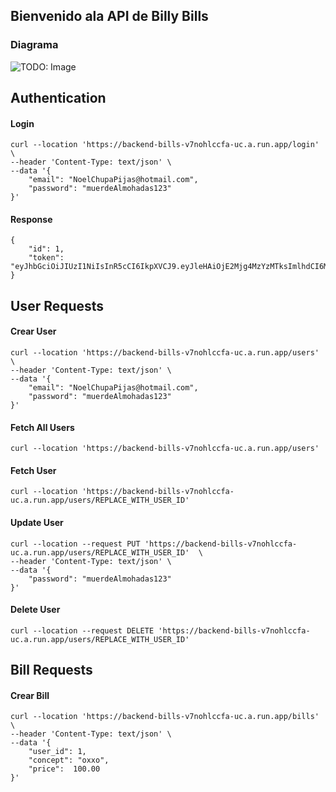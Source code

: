 ## Bienvenido ala API de Billy Bills

### Diagrama 
![TODO: Image](images/wellcomepipelineservice.png)


## Authentication
#### Login
``` 
curl --location 'https://backend-bills-v7nohlccfa-uc.a.run.app/login' \
--header 'Content-Type: text/json' \
--data '{
    "email": "NoelChupaPijas@hotmail.com",
    "password": "muerdeAlmohadas123"
}'
```
#### Response
``` 
{
    "id": 1,
    "token": "eyJhbGciOiJIUzI1NiIsInR5cCI6IkpXVCJ9.eyJleHAiOjE2Mjg4MzYzMTksImlhdCI6MTYyODgxMDExOSwiaWQiOjF9.Yb7SR3n_t4TnylPnNvB80UT3Nvf9O1teV7BBHyxdj6o"
}

```

## User Requests

#### Crear User
``` 
curl --location 'https://backend-bills-v7nohlccfa-uc.a.run.app/users' \
--header 'Content-Type: text/json' \
--data '{
    "email": "NoelChupaPijas@hotmail.com",
    "password": "muerdeAlmohadas123"
}'
```

#### Fetch All Users
``` 
curl --location 'https://backend-bills-v7nohlccfa-uc.a.run.app/users'
```

#### Fetch User
``` 
curl --location 'https://backend-bills-v7nohlccfa-uc.a.run.app/users/REPLACE_WITH_USER_ID'
```

#### Update User

``` 
curl --location --request PUT 'https://backend-bills-v7nohlccfa-uc.a.run.app/users/REPLACE_WITH_USER_ID'  \
--header 'Content-Type: text/json' \
--data '{
    "password": "muerdeAlmohadas123"
}'
```

#### Delete User
``` 
curl --location --request DELETE 'https://backend-bills-v7nohlccfa-uc.a.run.app/users/REPLACE_WITH_USER_ID'
```



## Bill Requests

#### Crear Bill
``` 
curl --location 'https://backend-bills-v7nohlccfa-uc.a.run.app/bills' \
--header 'Content-Type: text/json' \
--data '{
    "user_id": 1,
    "concept": "oxxo",
    "price":  100.00
}'
```